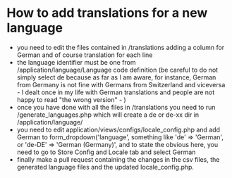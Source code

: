 # How to add translations for a new language

* you need to edit the files contained in /translations adding a column for German and of course translation for each line
* the language identifier must be one from /application/language/Language code definition (be careful to do not simply select de because as far as I am aware, for instance, German from Germany is not fine with Germans from Switzerland and viceversa - I dealt once in my life with German translations and people are not happy to read "the wrong version" - )
* once you have done with all the files in /translations you need to run /generate_languages.php which will create a de or de-xx dir in /application/language/
* you need to edit application/views/configs/locale_config.php and add German to form_dropdown('language', something like 'de' => 'German', or 'de-DE' => 'German (Germany)', and to state the obvious here, you need to go to Store Config and Locale tab and select German
* finally make a pull request containing the changes in the csv files, the generated language files and the updated locale_config.php.